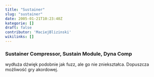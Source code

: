 ```yaml
---
title: "Sustainer"
slug: "sustainer"
date: 2005-01-21T10:23:40Z
kategorie: []
draft: false
contributor: 'MaciejBlizinski'
wikilinks: []
---
```

### Sustainer Compressor, Sustain Module, Dyna Comp

wydłuża dźwięk podobnie jak fuzz, ale go nie zniekształca. Dopuszcza
możliwość gry akordowej.
